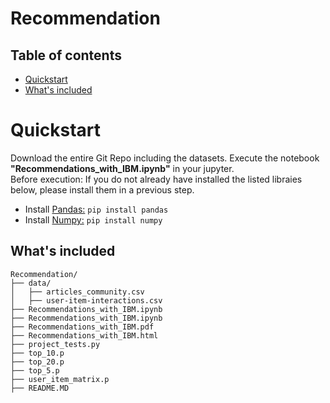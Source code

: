 # Recommendation

## Table of contents

- [Quickstart](#quick-start)
- [What's included](#whats-included)


# Quickstart
Download the entire Git Repo including the datasets. Execute the notebook <b>"Recommendations_with_IBM.ipynb"</b> in your jupyter.<br/>
Before execution: If you do not already have installed the listed libraies below, please install them in a previous step.

- Install <a href="https://pypi.org/project/pandas/">Pandas:</a> `pip install pandas`
- Install <a href="https://pypi.org/project/numpy/">Numpy:</a> `pip install numpy`

## What's included
```text
Recommendation/
├── data/
│   ├── articles_community.csv
│   ├── user-item-interactions.csv
├── Recommendations_with_IBM.ipynb
├── Recommendations_with_IBM.ipynb
├── Recommendations_with_IBM.pdf
├── Recommendations_with_IBM.html
├── project_tests.py
├── top_10.p
├── top_20.p
├── top_5.p
├── user_item_matrix.p
├── README.MD

